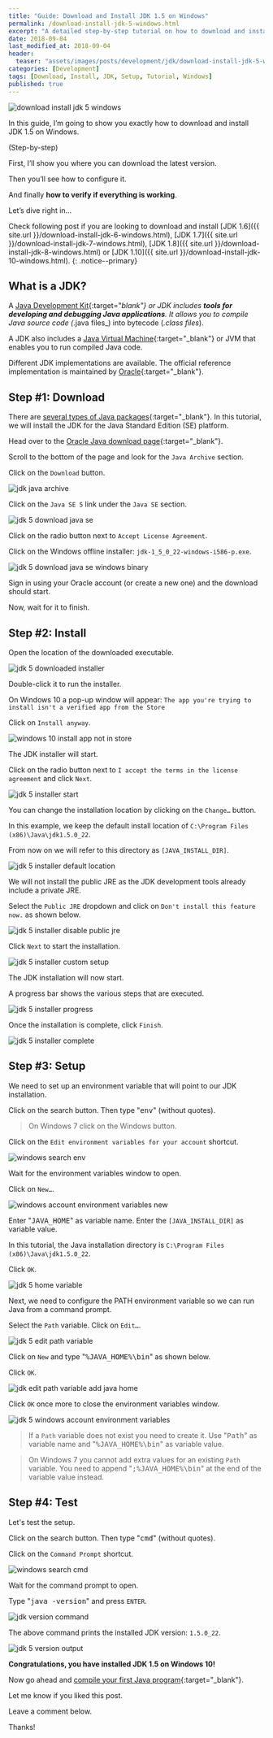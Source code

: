 ```yaml
---
title: "Guide: Download and Install JDK 1.5 on Windows"
permalink: /download-install-jdk-5-windows.html
excerpt: "A detailed step-by-step tutorial on how to download and install jdk 1.5.0_22 on Windows 10."
date: 2018-09-04
last_modified_at: 2018-09-04
header:
  teaser: "assets/images/posts/development/jdk/download-install-jdk-5-windows.png"
categories: [Development]
tags: [Download, Install, JDK, Setup, Tutorial, Windows]
published: true
---
```


<img src="{{ site.url }}/assets/images/posts/development/jdk/download-install-jdk-5-windows.png" alt="download install jdk 5 windows" class="align-right title-image">

In this guide, I’m going to show you exactly how to download and install JDK 1.5 on Windows.

(Step-by-step)

First, I’ll show you where you can download the latest version.

Then you’ll see how to configure it.

And finally **how to verify if everything is working**.

Let’s dive right in…

Check following post if you are looking to download and install [JDK 1.6]({{ site.url }}/download-install-jdk-6-windows.html), [JDK 1.7]({{ site.url }}/download-install-jdk-7-windows.html), [JDK 1.8]({{ site.url }}/download-install-jdk-8-windows.html) or [JDK 1.10]({{ site.url }}/download-install-jdk-10-windows.html).
{: .notice--primary}

## What is a JDK?

A [Java Development Kit](https://en.wikipedia.org/wiki/Java_Development_Kit){:target="_blank"} or JDK includes **tools for developing and debugging Java applications**. It allows you to compile Java source code (_.java files_) into bytecode (_.class files_).

A JDK also includes a [Java Virtual Machine](https://en.wikipedia.org/wiki/Java_virtual_machine){:target="_blank"} or JVM that enables you to run compiled Java code.

Different JDK implementations are available. The official reference implementation is maintained by [Oracle](https://www.oracle.com/index.html){:target="_blank"}.

## Step #1: Download

There are [several types of Java packages](https://docs.oracle.com/javaee/6/firstcup/doc/gkhoy.html){:target="_blank"}. In this tutorial, we will install the JDK for the Java Standard Edition (SE) platform.

Head over to the [Oracle Java download page](http://www.oracle.com/technetwork/java/javase/downloads/index.html){:target="_blank"}.

Scroll to the bottom of the page and look for the `Java Archive` section.

Click on the `Download` button.

<img src="{{ site.url }}/assets/images/posts/development/jdk/jdk-java-archive.png" alt="jdk java archive">

Click on the `Java SE 5` link under the `Java SE` section.

<img src="{{ site.url }}/assets/images/posts/development/jdk/jdk-5-download-java-se.png" alt="jdk 5 download java se">

Click on the radio button next to `Accept License Agreement`.

Click on the Windows offline installer: `jdk-1_5_0_22-windows-i586-p.exe`.

<img src="{{ site.url }}/assets/images/posts/development/jdk/jdk-5-download-java-se-windows-binary.png" alt="jdk 5 download java se windows binary">

Sign in using your Oracle account (or create a new one) and the download should start.

Now, wait for it to finish.

## Step #2: Install

Open the location of the downloaded executable.

<img src="{{ site.url }}/assets/images/posts/development/jdk/jdk-5-downloaded-installer.png" alt="jdk 5 downloaded installer">

Double-click it to run the installer.

On Windows 10 a pop-up window will appear: `The app you're trying to install isn't a verified app from the Store`

Click on `Install anyway`.

<img src="{{ site.url }}/assets/images/posts/windows-10-install-app-not-in-store.png" alt="windows 10 install app not in store">

The JDK installer will start.

Click on the radio button next to `I accept the terms in the license agreement` and click `Next`.

<img src="{{ site.url }}/assets/images/posts/development/jdk/jdk-5-installer-start.png" alt="jdk 5 installer start">

You can change the installation location by clicking on the `Change…` button.

In this example, we keep the default install location of `C:\Program Files (x86)\Java\jdk1.5.0_22`.

From now on we will refer to this directory as `[JAVA_INSTALL_DIR]`.

<img src="{{ site.url }}/assets/images/posts/development/jdk/jdk-5-installer-default-location.png" alt="jdk 5 installer default location">

We will not install the public JRE as the JDK development tools already include a private JRE.

Select the `Public JRE` dropdown and click on `Don't install this feature now.` as shown below.

<img src="{{ site.url }}/assets/images/posts/development/jdk/jdk-5-installer-disable-public-jre.png" alt="jdk 5 installer disable public jre">

Click `Next` to start the installation.

<img src="{{ site.url }}/assets/images/posts/development/jdk/jdk-5-installer-custom-setup.png" alt="jdk 5 installer custom setup">

The JDK installation will now start.

A progress bar shows the various steps that are executed.

<img src="{{ site.url }}/assets/images/posts/development/jdk/jdk-5-installer-progress.png" alt="jdk 5 installer progress">

Once the installation is complete, click `Finish`.

<img src="{{ site.url }}/assets/images/posts/development/jdk/jdk-5-installer-complete.png" alt="jdk 5 installer complete">

## Step #3: Setup

We need to set up an environment variable that will point to our JDK installation.

Click on the search button. Then type "<kbd>env</kbd>" (without quotes).

> On Windows 7 click on the Windows button.

Click on the `Edit environment variables for your account` shortcut.

<img src="{{ site.url }}/assets/images/posts/development/windows-search-env.png" alt="windows search env">

Wait for the environment variables window to open.

Click on `New…`.

<img src="{{ site.url }}/assets/images/posts/development/windows-account-environment-variables-new.png" alt="windows account environment variables new">

Enter "<kbd>JAVA_HOME</kbd>" as variable name. Enter the `[JAVA_INSTALL_DIR]` as variable value.

In this tutorial, the Java installation directory is `C:\Program Files (x86)\Java\jdk1.5.0_22`.

Click `OK`.

<img src="{{ site.url }}/assets/images/posts/development/jdk/jdk-5-home-variable.png" alt="jdk 5 home variable">

Next, we need to configure the PATH environment variable so we can run Java from a command prompt.

Select the `Path` variable. Click on `Edit…`.

<img src="{{ site.url }}/assets/images/posts/development/jdk/jdk-5-edit-path-variable.png" alt="jdk 5 edit path variable">

Click on `New` and type "<kbd>%JAVA_HOME%\bin</kbd>" as shown below.

Click `OK`.

<img src="{{ site.url }}/assets/images/posts/development/jdk/jdk-edit-path-variable-add-java-home.png" alt="jdk edit path variable add java home">

Click `OK` once more to close the environment variables window.

<img src="{{ site.url }}/assets/images/posts/development/jdk/jdk-5-windows-account-environment-variables.png" alt="jdk 5 windows account environment variables">

> If a `Path` variable does not exist you need to create it. Use "<kbd>Path</kbd>" as variable name and "<kbd>%JAVA_HOME%\bin</kbd>" as variable value.

> On Windows 7 you cannot add extra values for an existing `Path` variable. You need to append "<kbd>;%JAVA_HOME%\bin</kbd>" at the end of the variable value instead.

## Step #4: Test

Let's test the setup.

Click on the search button. Then type "<kbd>cmd</kbd>" (without quotes).

Click on the `Command Prompt` shortcut.

<img src="{{ site.url }}/assets/images/posts/development/windows-search-cmd.png" alt="windows search cmd">

Wait for the command prompt to open.

Type "<kbd>java -version</kbd>" and press `ENTER`.

<img src="{{ site.url }}/assets/images/posts/development/jdk/jdk-version-command.png" alt="jdk version command">

The above command prints the installed JDK version: `1.5.0_22`.

<img src="{{ site.url }}/assets/images/posts/development/jdk/jdk-5-version-output.png" alt="jdk 5 version output">

**Congratulations, you have installed JDK 1.5 on Windows 10!**

Now go ahead and [compile your first Java program](https://introcs.cs.princeton.edu/java/11hello/){:target="_blank"}.

Let me know if you liked this post.

Leave a comment below.

Thanks!
